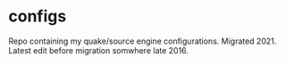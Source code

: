 # configs
Repo containing my quake/source engine configurations. Migrated 2021. Latest edit before migration somwhere late 2016.
